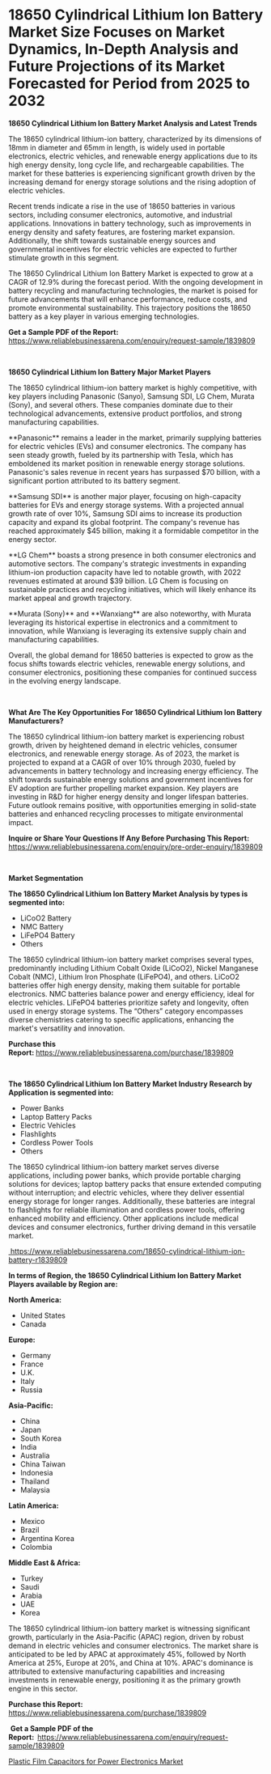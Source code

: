 <p><h1>18650 Cylindrical Lithium Ion Battery Market Size Focuses on Market Dynamics, In-Depth Analysis and Future Projections of its Market Forecasted for Period from 2025 to 2032</h1></p><p><strong>18650 Cylindrical Lithium Ion Battery Market Analysis and Latest Trends</strong></p>
<p><p>The 18650 cylindrical lithium-ion battery, characterized by its dimensions of 18mm in diameter and 65mm in length, is widely used in portable electronics, electric vehicles, and renewable energy applications due to its high energy density, long cycle life, and rechargeable capabilities. The market for these batteries is experiencing significant growth driven by the increasing demand for energy storage solutions and the rising adoption of electric vehicles.</p><p>Recent trends indicate a rise in the use of 18650 batteries in various sectors, including consumer electronics, automotive, and industrial applications. Innovations in battery technology, such as improvements in energy density and safety features, are fostering market expansion. Additionally, the shift towards sustainable energy sources and governmental incentives for electric vehicles are expected to further stimulate growth in this segment.</p><p>The 18650 Cylindrical Lithium Ion Battery Market is expected to grow at a CAGR of 12.9% during the forecast period. With the ongoing development in battery recycling and manufacturing technologies, the market is poised for future advancements that will enhance performance, reduce costs, and promote environmental sustainability. This trajectory positions the 18650 battery as a key player in various emerging technologies.</p></p>
<p><strong>Get a Sample PDF of the Report:&nbsp;</strong> <a href="https://www.reliablebusinessarena.com/enquiry/request-sample/1839809?utm_campaign=2793&utm_medium=2&utm_source=Github&utm_content=ia&utm_term=07042025&utm_id=18650-cylindrical-lithium-ion-battery">https://www.reliablebusinessarena.com/enquiry/request-sample/1839809</a></p>
<p>&nbsp;</p>
<p><strong>18650 Cylindrical Lithium Ion Battery Major Market Players</strong></p>
<p><p>The 18650 cylindrical lithium-ion battery market is highly competitive, with key players including Panasonic (Sanyo), Samsung SDI, LG Chem, Murata (Sony), and several others. These companies dominate due to their technological advancements, extensive product portfolios, and strong manufacturing capabilities.</p><p>**Panasonic** remains a leader in the market, primarily supplying batteries for electric vehicles (EVs) and consumer electronics. The company has seen steady growth, fueled by its partnership with Tesla, which has emboldened its market position in renewable energy storage solutions. Panasonic's sales revenue in recent years has surpassed $70 billion, with a significant portion attributed to its battery segment.</p><p>**Samsung SDI** is another major player, focusing on high-capacity batteries for EVs and energy storage systems. With a projected annual growth rate of over 10%, Samsung SDI aims to increase its production capacity and expand its global footprint. The company's revenue has reached approximately $45 billion, making it a formidable competitor in the energy sector.</p><p>**LG Chem** boasts a strong presence in both consumer electronics and automotive sectors. The company's strategic investments in expanding lithium-ion production capacity have led to notable growth, with 2022 revenues estimated at around $39 billion. LG Chem is focusing on sustainable practices and recycling initiatives, which will likely enhance its market appeal and growth trajectory.</p><p>**Murata (Sony)** and **Wanxiang** are also noteworthy, with Murata leveraging its historical expertise in electronics and a commitment to innovation, while Wanxiang is leveraging its extensive supply chain and manufacturing capabilities.</p><p>Overall, the global demand for 18650 batteries is expected to grow as the focus shifts towards electric vehicles, renewable energy solutions, and consumer electronics, positioning these companies for continued success in the evolving energy landscape.</p></p>
<p>&nbsp;</p>
<p><strong>What Are The Key Opportunities For 18650 Cylindrical Lithium Ion Battery Manufacturers?</strong></p>
<p><p>The 18650 cylindrical lithium-ion battery market is experiencing robust growth, driven by heightened demand in electric vehicles, consumer electronics, and renewable energy storage. As of 2023, the market is projected to expand at a CAGR of over 10% through 2030, fueled by advancements in battery technology and increasing energy efficiency. The shift towards sustainable energy solutions and government incentives for EV adoption are further propelling market expansion. Key players are investing in R&D for higher energy density and longer lifespan batteries. Future outlook remains positive, with opportunities emerging in solid-state batteries and enhanced recycling processes to mitigate environmental impact.</p></p>
<p><strong>Inquire or Share Your Questions If Any Before Purchasing This Report:</strong> <a href="https://www.reliablebusinessarena.com/enquiry/pre-order-enquiry/1839809?utm_campaign=2793&utm_medium=2&utm_source=Github&utm_content=ia&utm_term=07042025&utm_id=18650-cylindrical-lithium-ion-battery">https://www.reliablebusinessarena.com/enquiry/pre-order-enquiry/1839809</a></p>
<p>&nbsp;</p>
<p><strong>Market Segmentation</strong></p>
<p><strong>The 18650 Cylindrical Lithium Ion Battery Market Analysis by types is segmented into:</strong></p>
<p><ul><li>LiCoO2 Battery</li><li>NMC Battery</li><li>LiFePO4 Battery</li><li>Others</li></ul></p>
<p><p>The 18650 cylindrical lithium-ion battery market comprises several types, predominantly including Lithium Cobalt Oxide (LiCoO2), Nickel Manganese Cobalt (NMC), Lithium Iron Phosphate (LiFePO4), and others. LiCoO2 batteries offer high energy density, making them suitable for portable electronics. NMC batteries balance power and energy efficiency, ideal for electric vehicles. LiFePO4 batteries prioritize safety and longevity, often used in energy storage systems. The “Others” category encompasses diverse chemistries catering to specific applications, enhancing the market's versatility and innovation.</p></p>
<p><strong>Purchase this Report:&nbsp;</strong><a href="https://www.reliablebusinessarena.com/purchase/1839809?utm_campaign=2793&utm_medium=2&utm_source=Github&utm_content=ia&utm_term=07042025&utm_id=18650-cylindrical-lithium-ion-battery">https://www.reliablebusinessarena.com/purchase/1839809</a></p>
<p>&nbsp;</p>
<p><strong>The 18650 Cylindrical Lithium Ion Battery Market Industry Research by Application is segmented into:</strong></p>
<p><ul><li>Power Banks</li><li>Laptop Battery Packs</li><li>Electric Vehicles</li><li>Flashlights</li><li>Cordless Power Tools</li><li>Others</li></ul></p>
<p><p>The 18650 cylindrical lithium-ion battery market serves diverse applications, including power banks, which provide portable charging solutions for devices; laptop battery packs that ensure extended computing without interruption; and electric vehicles, where they deliver essential energy storage for longer ranges. Additionally, these batteries are integral to flashlights for reliable illumination and cordless power tools, offering enhanced mobility and efficiency. Other applications include medical devices and consumer electronics, further driving demand in this versatile market.</p></p>
<p><a href="https://www.reliablebusinessarena.com/18650-cylindrical-lithium-ion-battery-r1839809?utm_campaign=2793&utm_medium=2&utm_source=Github&utm_content=ia&utm_term=07042025&utm_id=18650-cylindrical-lithium-ion-battery">&nbsp;https://www.reliablebusinessarena.com/18650-cylindrical-lithium-ion-battery-r1839809</a></p>
<p><strong>In terms of Region, the 18650 Cylindrical Lithium Ion Battery Market Players available by Region are:</strong></p>
<p>
    <p> <strong> North America: </strong>
        <ul>
            <li>United States</li>
            <li>Canada</li>
        </ul>
        </p> 
    <p> <strong> Europe: </strong>
        <ul>
            <li>Germany</li>
            <li>France</li>
            <li>U.K.</li>
            <li>Italy</li>
            <li>Russia</li>
        </ul>
        </p> 
    <p> <strong> Asia-Pacific: </strong>
        <ul>
            <li>China</li>
            <li>Japan</li>
            <li>South Korea</li>
            <li>India</li>
            <li>Australia</li>
            <li>China Taiwan</li>
            <li>Indonesia</li>
            <li>Thailand</li>
            <li>Malaysia</li>
        </ul>
        </p> 
    <p> <strong> Latin America: </strong>
        <ul>
            <li>Mexico</li>
            <li>Brazil</li>
            <li>Argentina Korea</li>
            <li>Colombia</li>
        </ul>
        </p> 
    <p> <strong> Middle East & Africa: </strong>
        <ul>
            <li>Turkey</li>
            <li>Saudi</li>
            <li>Arabia</li>
            <li>UAE</li>
            <li>Korea</li>
        </ul>
    </p>
    </p>
<p><p>The 18650 cylindrical lithium-ion battery market is witnessing significant growth, particularly in the Asia-Pacific (APAC) region, driven by robust demand in electric vehicles and consumer electronics. The market share is anticipated to be led by APAC at approximately 45%, followed by North America at 25%, Europe at 20%, and China at 10%. APAC's dominance is attributed to extensive manufacturing capabilities and increasing investments in renewable energy, positioning it as the primary growth engine in this sector.</p></p>
<p><strong>Purchase this Report: </strong><a href="https://www.reliablebusinessarena.com/purchase/1839809?utm_campaign=2793&utm_medium=2&utm_source=Github&utm_content=ia&utm_term=07042025&utm_id=18650-cylindrical-lithium-ion-battery">https://www.reliablebusinessarena.com/purchase/1839809</a></p>
<p>&nbsp;<strong>Get a Sample PDF of the Report:&nbsp;&nbsp;</strong><a href="https://www.reliablebusinessarena.com/enquiry/request-sample/1839809?utm_campaign=2793&utm_medium=2&utm_source=Github&utm_content=ia&utm_term=07042025&utm_id=18650-cylindrical-lithium-ion-battery">https://www.reliablebusinessarena.com/enquiry/request-sample/1839809</a></p>
<p><strong></strong></p>
<p><p><a href="https://github.com/ajayanhaizan/Market-Research-Report-List-1/blob/main/plastic-film-capacitors-for-power-electronics-market.md?utm_campaign=2793&utm_medium=2&utm_source=Github&utm_content=ia&utm_term=07042025&utm_id=18650-cylindrical-lithium-ion-battery">Plastic Film Capacitors for Power Electronics Market</a></p></p>